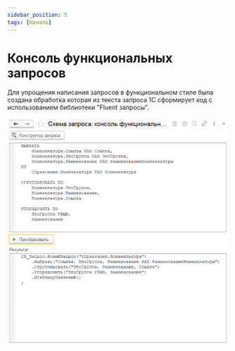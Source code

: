 ```yaml
---
sidebar_position: 5
tags: [Начало]
---
```


# Консоль функциональных запросов

Для упрощения написания запросов в функциональном стиле была создана обработка которая из текста запроса 1С сформирует код с использованием библиотеки "Fluent запросы".

![Скриншот обработки](./images/console.png "Внешний вид обработки преобразования запросов")
